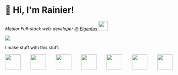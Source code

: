 # 👋 Hi, I'm Rainier!

*Medior Full-stack web-developer @ [Elgentos](https://elgentos.nl/)* <img src="https://media.giphy.com/media/WUlplcMpOCEmTGBtBW/giphy.gif" width="30">

![](https://komarev.com/ghpvc/?username=rainieren&color=brightgreen)

I make stuff with this stuff:

<div style="display: flex;align-items:center;gap: 2rem;">
<img src="https://www.php.net/images/logos/new-php-logo.svg" width="50">
<img src="https://upload.wikimedia.org/wikipedia/commons/thumb/9/9a/Laravel.svg/1200px-Laravel.svg.png" width="50">
<img src="https://brandslogos.com/wp-content/uploads/thumbs/magento-logo-vector.svg" width="50">
<img src="https://upload.wikimedia.org/wikipedia/commons/thumb/a/a7/React-icon.svg/2300px-React-icon.svg.png" width="50">
<img src="https://upload.wikimedia.org/wikipedia/commons/thumb/9/95/Vue.js_Logo_2.svg/1200px-Vue.js_Logo_2.svg.png" width="50">
<img src="https://upload.wikimedia.org/wikipedia/commons/thumb/d/d5/Tailwind_CSS_Logo.svg/2048px-Tailwind_CSS_Logo.svg.png" width="50">
<img src="https://repository-images.githubusercontent.com/303806175/f6424fd6-319c-44a1-a063-602f33c44c34" width="50">


</div>
